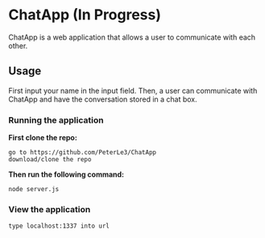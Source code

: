 # ChatApp (In Progress)
ChatApp is a web application that allows a user to communicate with each other.

## Usage
First input your name in the input field. Then, a user can communicate with ChatApp and have the conversation stored in a chat box.



### Running the application

**First clone the repo:**
```
go to https://github.com/PeterLe3/ChatApp
download/clone the repo
```
 **Then run the following command:**

```
node server.js

```



### View the application 
```
type localhost:1337 into url